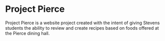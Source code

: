 # Project Pierce
Project Pierce is a website project created with the intent of giving Stevens students the ability to review and create recipes based on foods offered at the Pierce dining hall.
